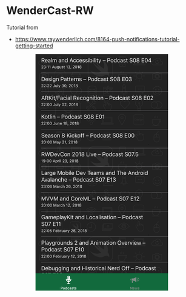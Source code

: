 # WenderCast-RW

Tutorial from
- https://www.raywenderlich.com/8164-push-notifications-tutorial-getting-started

<p align="center">
  <img src="/Simulator-Screen-Shot-iPhone-8-2018-09-30-at-19.18.12.png" width="350" title="Simulator-Screen-Shot-iPhone-8-2018-09-30-at-19.18.12">
</p>
